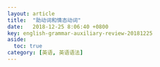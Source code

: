 ```yaml
---
layout: article
title:  "助动词和情态动词"
date:   2018-12-25 8:06:40 +0800
key: english-grammar-auxiliary-review-20181225
aside:
  toc: true
category: [英语, 英语语法]
---
```

